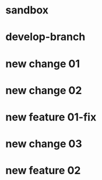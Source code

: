 # sandbox
# develop-branch
# new change 01
# new change 02
# new feature 01-fix
# new change 03
# new feature 02
